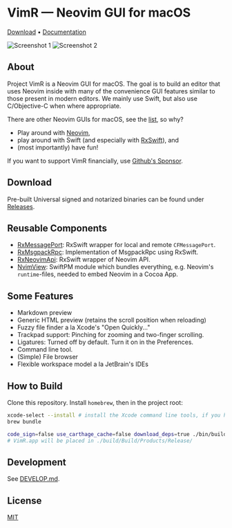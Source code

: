 # VimR — Neovim GUI for macOS

[Download](https://github.com/qvacua/vimr/releases) • [Documentation](https://github.com/qvacua/vimr/wiki)

![Screenshot 1](https://raw.githubusercontent.com/qvacua/vimr/develop/resources/screenshot1.png)
![Screenshot 2](https://raw.githubusercontent.com/qvacua/vimr/develop/resources/screenshot2.png)

## About

Project VimR is a Neovim GUI for macOS.
The goal is to build an editor that uses Neovim inside with many of the convenience
GUI features similar to those present in modern editors. We mainly use Swift,
but also use C/Objective-C when where appropriate.

There are other Neovim GUIs for macOS, see the [list](https://github.com/neovim/neovim/wiki/Related-projects#gui), so why?

- Play around with [Neovim](https://github.com/qvacua/neovim),
- play around with Swift (and especially with [RxSwift](https://github.com/ReactiveX/RxSwift)), and
- (most importantly) have fun!

If you want to support VimR financially, use [Github's Sponsor](https://github.com/sponsors/qvacua).

## Download

Pre-built Universal signed and notarized binaries can be found under [Releases](https://github.com/qvacua/vimr/releases).

## Reusable Components

* [RxMessagePort](https://github.com/qvacua/vimr/blob/develop/RxPack/RxMessagePort.swift): RxSwift wrapper for local and remote `CFMessagePort`.
* [RxMsgpackRpc](https://github.com/qvacua/vimr/blob/develop/RxPack/RxMsgpackRpc.swift): Implementation of MsgpackRpc using RxSwift.
* [RxNeovimApi](https://github.com/qvacua/vimr/blob/develop/RxPack/RxNeovimApi.swift): RxSwift wrapper of Neovim API.
* [NvimView](https://github.com/qvacua/vimr/tree/develop/NvimView): SwiftPM module which bundles everything, e.g. Neovim's `runtime`-files, needed to embed Neovim in a Cocoa App.

## Some Features

* Markdown preview
* Generic HTML preview (retains the scroll position when reloading)
* Fuzzy file finder a la Xcode's "Open Quickly..."
* Trackpad support: Pinching for zooming and two-finger scrolling.
* Ligatures: Turned off by default. Turn it on in the Preferences.
* Command line tool.
* (Simple) File browser
* Flexible workspace model a la JetBrain's IDEs

## How to Build

Clone this repository. Install `homebrew`, then in the project root:

```bash
xcode-select --install # install the Xcode command line tools, if you haven't already
brew bundle

code_sign=false use_carthage_cache=false download_deps=true ./bin/build_vimr.sh
# VimR.app will be placed in ./build/Build/Products/Release/
```

## Development

See [DEVELOP.md](DEVELOP.md).

## License

[MIT](https://github.com/qvacua/vimr/blob/master/LICENSE)


